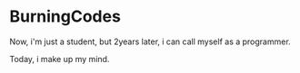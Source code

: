 # BurningCodes
Now, i'm just a student, but 2years later, i can call myself as a programmer.

Today, i make up my mind. 
